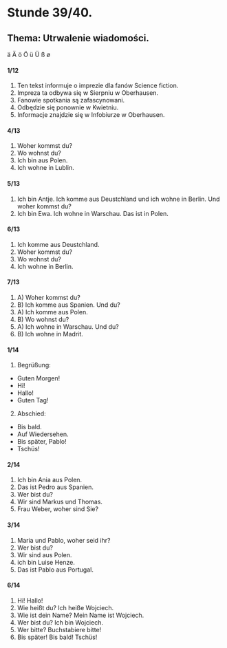 # Stunde 39/40.
## Thema: Utrwalenie wiadomości.
ä Ä ö Ö ü Ü ß ø  
#### 1/12  
1. Ten tekst informuje o imprezie dla fanów Science fiction.
2. Impreza ta odbywa się w Sierpniu w Oberhausen.
3. Fanowie spotkania są zafascynowani.
4. Odbędzie się ponownie w Kwietniu.
5. Informacje znajdzie się w Infobiurze w Oberhausen.  
#### 4/13  
1. Woher kommst du?
2. Wo wohnst du?
3. Ich bin aus Polen.
4. Ich wohne in Lublin.  
#### 5/13  
1. Ich bin Antje. Ich komme aus Deustchland und ich wohne in Berlin. Und woher kommst du?
2. Ich bin Ewa. Ich wohne in Warschau. Das ist in Polen.  
#### 6/13  
1. Ich komme aus Deustchland.
2. Woher kommst du?
3. Wo wohnst du?
4. Ich wohne in Berlin.  
#### 7/13  
1. A) Woher kommst du?
2. B) Ich komme aus Spanien. Und du?
3. A) Ich komme aus Polen.
4. B) Wo wohnst du?
5. A) Ich wohne in Warschau. Und du?
6. B) Ich wohne in Madrit.  
#### 1/14  
1. Begrüßung:
- Guten Morgen!
- Hi!
- Hallo!
- Guten Tag!
2. Abschied:
- Bis bald.
- Auf Wiedersehen.
- Bis später, Pablo!
- Tschüs!  
#### 2/14  
1. Ich bin Ania aus Polen.
2. Das ist Pedro aus Spanien.
3. Wer bist du?
4. Wir sind Markus und Thomas.
5. Frau Weber, woher sind Sie?  
#### 3/14  
1. Maria und Pablo, woher seid ihr?
2. Wer bist du?
3. Wir sind aus Polen.
4. ich bin Luise Henze.
5. Das ist Pablo aus Portugal.  
#### 6/14  
1. Hi! Hallo!
2. Wie heißt du? Ich heiße Wojciech.
3. Wie ist dein Name? Mein Name ist Wojciech.
4. Wer bist du? Ich bin Wojciech.
5. Wer bitte? Buchstabiere bitte!
6. Bis später! Bis bald! Tschüs!  
